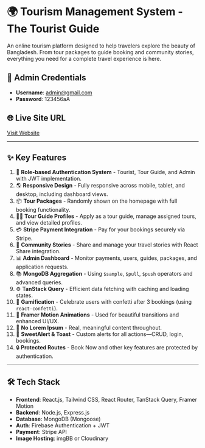 # 🌍 Tourism Management System - The Tourist Guide

An online tourism platform designed to help travelers explore the beauty of Bangladesh. From tour packages to guide booking and community stories, everything you need for a complete travel experience is here.

## 🔐 Admin Credentials
- **Username**: admin@gmail.com
- **Password**: 123456aA  

## 🌐 Live Site URL
[Visit Website](https://tourism-management-syste-ed1d1.web.app/guides)

---

## ✨ Key Features

1. 🔐 **Role-based Authentication System** - Tourist, Tour Guide, and Admin with JWT implementation.
2. 🌎 **Responsive Design** - Fully responsive across mobile, tablet, and desktop, including dashboard views.
3. 📦 **Tour Packages** - Randomly shown on the homepage with full booking functionality.
4. 👨‍💼 **Tour Guide Profiles** - Apply as a tour guide, manage assigned tours, and view detailed profiles.
5. 💳 **Stripe Payment Integration** - Pay for your bookings securely via Stripe.
6. 📖 **Community Stories** - Share and manage your travel stories with React Share integration.
7. 📊 **Admin Dashboard** - Monitor payments, users, guides, packages, and application requests.
8. 📚 **MongoDB Aggregation** - Using `$sample`, `$pull`, `$push` operators and advanced queries.
9. ⚙️ **TanStack Query** - Efficient data fetching with caching and loading states.
10. 🎉 **Gamification** - Celebrate users with confetti after 3 bookings (using `react-confetti`).
11. 🎨 **Framer Motion Animations** - Used for beautiful transitions and enhanced UI/UX.
12. 🚫 **No Lorem Ipsum** - Real, meaningful content throughout.
13. 🛑 **SweetAlert & Toast** - Custom alerts for all actions—CRUD, login, bookings.
14. 🔒 **Protected Routes** - Book Now and other key features are protected by authentication.

---

## 🛠 Tech Stack

- **Frontend**: React.js, Tailwind CSS, React Router, TanStack Query, Framer Motion
- **Backend**: Node.js, Express.js
- **Database**: MongoDB (Mongoose)
- **Auth**: Firebase Authentication + JWT
- **Payment**: Stripe API
- **Image Hosting**: imgBB or Cloudinary



